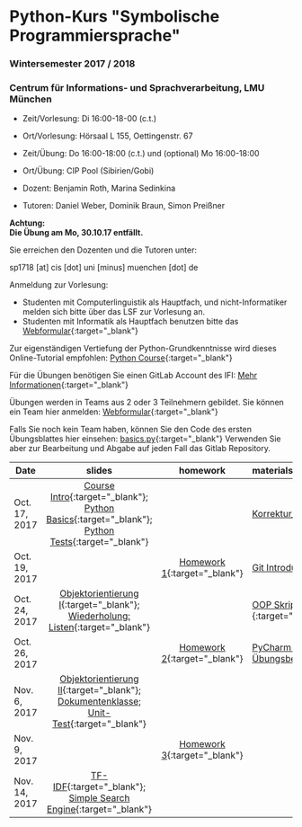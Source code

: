 # Python-Kurs "Symbolische Programmiersprache"
### Wintersemester 2017 / 2018
### Centrum für Informations- und Sprachverarbeitung, LMU München

 - Zeit/Vorlesung: Di 16:00-18-00 (c.t.)
 - Ort/Vorlesung: Hörsaal L 155, Oettingenstr. 67
 - Zeit/Übung: Do 16:00-18:00 (c.t.) und (optional) Mo 16:00-18:00
 - Ort/Übung: CIP Pool (Sibirien/Gobi)

 - Dozent: Benjamin Roth, Marina Sedinkina
 - Tutoren: Daniel Weber, Dominik Braun, Simon Preißner

**Achtung:  
Die Übung am Mo, 30.10.17 entfällt.**

Sie erreichen den Dozenten und die Tutoren unter:

sp1718 [at] cis [dot] uni [minus] muenchen [dot] de

Anmeldung zur Vorlesung:
 - Studenten mit Computerlinguistik als Hauptfach, und nicht-Informatiker melden sich bitte über das LSF zur Vorlesung an.
 - Studenten mit Informatik als Hauptfach benutzen bitte das [Webformular](https://goo.gl/forms/PS0v04Enimjwmmfp1){:target="_blank"}

Zur eigenständigen Vertiefung der Python-Grundkenntnisse wird dieses Online-Tutorial empfohlen: [Python Course](https://www.python-course.eu/python3_course.php){:target="_blank"}

Für die Übungen benötigen Sie einen GitLab Account des IFI:  [Mehr Informationen](http://www.rz.ifi.lmu.de/Dienste/Gitlab.html){:target="_blank"}

Übungen werden in Teams aus 2 oder 3 Teilnehmern gebildet. Sie können ein Team hier anmelden: [Webformular](https://goo.gl/forms/12lapqzEvKTWsEB32){:target="_blank"}

Falls Sie noch kein Team haben, können Sie den Code des ersten Übungsblattes hier einsehen: [basics.py](basics.py){:target="_blank"}
Verwenden Sie aber zur Bearbeitung und Abgabe auf jeden Fall das Gitlab Repository.

| Date | slides | homework | materials |
|-----------------------------|:--------------------------------:|:------:|:-------------------------------------------------------------------|
| Oct. 17, 2017 | [Course Intro](01_intro.pdf){:target="_blank"}; [Python Basics](01_python_basics.pdf){:target="_blank"}; [Python Tests](01_unit_testing.pdf){:target="_blank"} |  | [Korrektur_python_basics](correction_01_python_basics.txt){:target="_blank"} |
| Oct. 19, 2017 |  | [Homework 1](hw01_basics.pdf){:target="_blank"} | [Git Introduction](git_intro_1.pdf){:target="_blank"} |
| Oct. 24, 2017 | [Objektorientierung I](objektorientierungI.pdf){:target="_blank"}; [Wiederholung: Listen](wiederholung-listen.pdf){:target="_blank"} |  | [OOP Skript (englisch, Zusatzmaterial)](oop_script.pdf){:target="_blank"} |
| Oct. 26, 2017 |  | [Homework 2](hw02_oop.pdf){:target="_blank"} | [PyCharm (optional, jedoch vorteilhaft zur Übungsbearbeitung)](pycharm.pdf){:target="_blank"} |
| Nov. 6, 2017 | [Objektorientierung II](03_objects_modules.pdf){:target="_blank"}; [Dokumentenklasse; Unit-Test](03_documents_unittest.pdf){:target="_blank"} |  |  |
| Nov. 9, 2017 |  | [Homework 3](hw03_documents.pdf){:target="_blank"} | |
| Nov. 14, 2017 | [TF-IDF](03_tf_idf.pdf){:target="_blank"}; [Simple Search Engine](04_search_engine.pdf){:target="_blank"}  |  |  |


